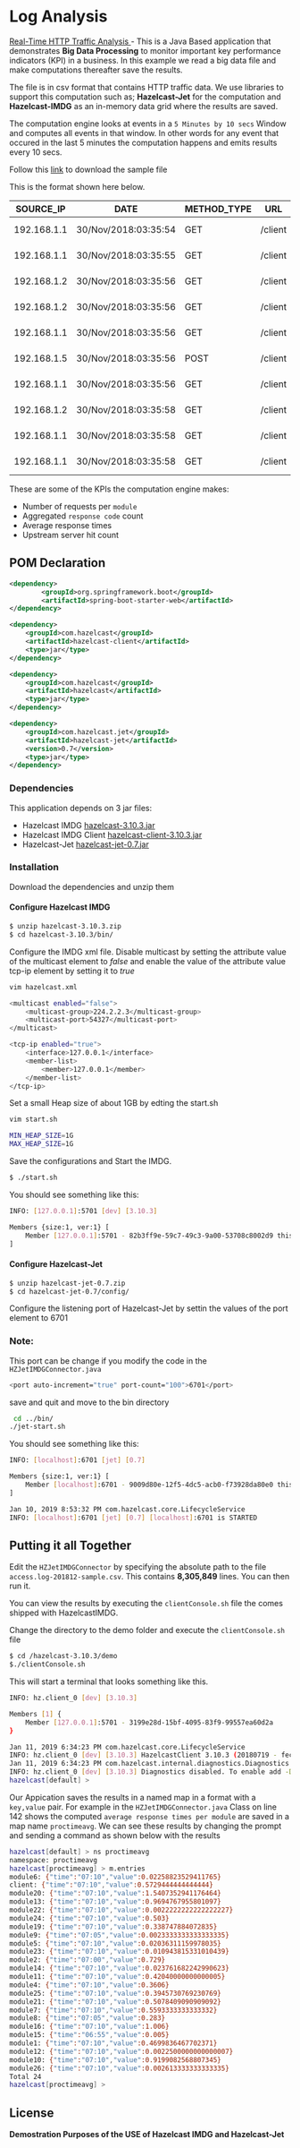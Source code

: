 # Log Analysis

[Real-Time HTTP Traffic Analysis ](./src/main/java/com/ben/mscit) - This is a Java Based application that demonstrates **Big Data Processing** to monitor important key performance indicators (KPI) in a business. In this example we read a big data file and make computations thereafter save the results.

The file is in csv format that contains HTTP traffic data. We use libraries to support this computation such as; **Hazelcast-Jet** for the computation and **Hazelcast-IMDG** as an in-memory data grid where the results are saved.

The computation engine looks at events in a `5 Minutes by 10 secs` Window and computes all events in that window. In other words for any event that occured in the last 5 minutes the computation happens and emits results every 10 secs.

Follow this [link](https://drive.google.com/open?id=1gRaHlsOfaSlrfslsIRtKMnhpvU6ImvBs) to download the sample file

This is the format shown here below.

SOURCE_IP|DATE|METHOD_TYPE|URL|HTTP_CLIENT_TYPE|RESPOSNE_CODE|CONTENT_LENGHT|CLIENT_TYPE|PROCESSING_NODE|REQUEST_TIME_TAKEN|UPSTREAM_CONN_TIME|UPSTREAM_RESP_TIME|MODULE|FILE_NAME
------|------|------|------|------|------|------|------|------|------|------|------|------|------
192.168.1.1|30/Nov/2018:03:35:54|GET|/client|HTTP/1.1|200|33|"Java/1.6.0_45"|192.168.2.5:28080|0.229|0|0.229|module4|access.log-20181201.gz
192.168.1.1|30/Nov/2018:03:35:55|GET|/client|HTTP/1.1|200|64|"Java/1.6.0_45"|192.168.2.4:28080|0.004|0|0.004|module25|access.log-20181201.gz
192.168.1.2|30/Nov/2018:03:35:56|GET|/client|HTTP/1.1|200|106|"Java/1.6.0_45"|192.168.2.5:28081|0.088|0|0.088|module19|access.log-20181201.gz
192.168.1.2|30/Nov/2018:03:35:56|GET|/client|HTTP/1.1|200|161|"Java/1.6.0_45"|192.168.2.3:28080|0.998|0.001|0.998|module13|access.log-20181201.gz
192.168.1.1|30/Nov/2018:03:35:56|GET|/client|HTTP/1.1|200|59|"Java/1.6.0_45"|192.168.2.4:28081|0.025|0|0.025|module5|access.log-20181201.gz
192.168.1.5|30/Nov/2018:03:35:56|POST|/client|HTTP/1.1|200|33|"-"|192.168.2.6:9060|0.002|0.001|0.002|module26|access.log-20181201.gz
192.168.1.1|30/Nov/2018:03:35:56|GET|/client|HTTP/1.1|200|161|"Java/1.6.0_45"|192.168.2.1:28080|0.583|0.001|0.583|module13|access.log-20181201.gz
192.168.1.2|30/Nov/2018:03:35:58|GET|/client|HTTP/1.1|200|160|"Java/1.6.0_45"|192.168.2.5:28080|0.994|0|0.994|module13|access.log-20181201.gz
192.168.1.1|30/Nov/2018:03:35:58|GET|/client|HTTP/1.1|200|84|"Java/1.6.0_45"|192.168.2.3:28080|1.096|0|1.096|module20|access.log-20181201.gz
192.168.1.1|30/Nov/2018:03:35:58|GET|/client|HTTP/1.1|200|161|"Java/1.6.0_45"|192.168.2.3:28080|0.532|0.001|0.532|module13|access.log-20181201.gz


These are some of the KPIs the computation engine makes:

- Number of requests per `module`
- Aggregated `response code` count
- Average response times
- Upstream server hit count 

## POM Declaration
```xml
<dependency>
        <groupId>org.springframework.boot</groupId>
        <artifactId>spring-boot-starter-web</artifactId>
</dependency>

<dependency>
    <groupId>com.hazelcast</groupId>
    <artifactId>hazelcast-client</artifactId>
    <type>jar</type>
</dependency>

<dependency>
    <groupId>com.hazelcast</groupId>
    <artifactId>hazelcast</artifactId>
    <type>jar</type>
</dependency>

<dependency>
    <groupId>com.hazelcast.jet</groupId>
    <artifactId>hazelcast-jet</artifactId>
    <version>0.7</version>
    <type>jar</type>
</dependency>
```

### Dependencies 
This application depends on 3 jar files:
- Hazelcast IMDG [hazelcast-3.10.3.jar](https://hazelcast.org/download/)
- Hazelcast IMDG Client [hazelcast-client-3.10.3.jar](https://jet.hazelcast.org/download/)
- Hazelcast-Jet [hazelcast-jet-0.7.jar](https://jet.hazelcast.org/download/)

### Installation
Download the dependencies and unzip them

#### Configure Hazelcast IMDG
```sh
$ unzip hazelcast-3.10.3.zip
$ cd hazelcast-3.10.3/bin/
```
Configure the IMDG xml file. Disable multicast by setting the attribute value of the multicast element to *false* and enable the value of the attribute value tcp-ip element by setting it to *true*
```sh
vim hazelcast.xml

<multicast enabled="false">
    <multicast-group>224.2.2.3</multicast-group>
    <multicast-port>54327</multicast-port>
</multicast>

<tcp-ip enabled="true">
    <interface>127.0.0.1</interface>
    <member-list>
        <member>127.0.0.1</member>
    </member-list>
</tcp-ip>
```
Set a small Heap size of about 1GB by edting the start.sh
```sh
vim start.sh

MIN_HEAP_SIZE=1G
MAX_HEAP_SIZE=1G

```
Save the configurations and Start the IMDG.
```sh
$ ./start.sh
```
You should see something like this:
```sh
INFO: [127.0.0.1]:5701 [dev] [3.10.3] 

Members {size:1, ver:1} [
	Member [127.0.0.1]:5701 - 82b3ff9e-59c7-49c3-9a00-53708c8002d9 this
]
```

#### Configure Hazelcast-Jet

```sh
$ unzip hazelcast-jet-0.7.zip 
$ cd hazelcast-jet-0.7/config/
```
Configure the listening port of Hazelcast-Jet by settin the values of the port element to 6701

### Note: 
This port can be change if you modify the code in the `HZJetIMDGConnector.java`
```sh
<port auto-increment="true" port-count="100">6701</port>
```
save and quit and move to the bin directory
```sh
 cd ../bin/
./jet-start.sh
```

You should see something like this:
```sh
INFO: [localhost]:6701 [jet] [0.7] 

Members {size:1, ver:1} [
	Member [localhost]:6701 - 9009d80e-12f5-4dc5-acb0-f73928da80e0 this
]

Jan 10, 2019 8:53:32 PM com.hazelcast.core.LifecycleService
INFO: [localhost]:6701 [jet] [0.7] [localhost]:6701 is STARTED
```

## Putting it all Together
Edit the `HZJetIMDGConnector` by specifying the absolute path to the file `access.log-201812-sample.csv`. This contains **8,305,849** lines. You can then run it.

You can view the results by executing the `clientConsole.sh` file the comes shipped with HazelcastIMDG.

Change the directory to the demo folder and execute the `clientConsole.sh` file
```sh
$ cd /hazelcast-3.10.3/demo
$./clientConsole.sh
```
This will start a terminal that looks something like this.
```sh
INFO: hz.client_0 [dev] [3.10.3] 

Members [1] {
	Member [127.0.0.1]:5701 - 3199e28d-15bf-4095-83f9-99557ea60d2a
}

Jan 11, 2019 6:34:23 PM com.hazelcast.core.LifecycleService
INFO: hz.client_0 [dev] [3.10.3] HazelcastClient 3.10.3 (20180719 - fec4eef) is CLIENT_CONNECTED
Jan 11, 2019 6:34:23 PM com.hazelcast.internal.diagnostics.Diagnostics
INFO: hz.client_0 [dev] [3.10.3] Diagnostics disabled. To enable add -Dhazelcast.diagnostics.enabled=true to the JVM arguments.
hazelcast[default] > 
```

Our Appication saves the results in a named map in a format with a `key,value` pair. For example in the `HZJetIMDGConnector.java` Class on line 142 shows the computed `average response times per module` are saved in a map name `proctimeavg`. We can see these results by changing the prompt and sending a command as shown below with the results

```sh
hazelcast[default] > ns proctimeavg
namespace: proctimeavg
hazelcast[proctimeavg] > m.entries
module6: {"time":"07:10","value":0.02258823529411765}
client: {"time":"07:10","value":0.5729444444444444}
module20: {"time":"07:10","value":1.5407352941176464}
module13: {"time":"07:10","value":0.9694767955801097}
module22: {"time":"07:10","value":0.0022222222222222227}
module24: {"time":"07:10","value":0.503}
module19: {"time":"07:10","value":0.338747884072835}
module9: {"time":"07:05","value":0.0023333333333333335}
module5: {"time":"07:10","value":0.02036311159978035}
module23: {"time":"07:10","value":0.010943815331010439}
module2: {"time":"07:00","value":0.729}
module14: {"time":"07:10","value":0.023761682242990623}
module11: {"time":"07:10","value":0.42040000000000005}
module4: {"time":"07:10","value":0.3606}
module25: {"time":"07:10","value":0.3945730769230769}
module21: {"time":"07:10","value":0.5078409090909092}
module7: {"time":"07:10","value":0.5593333333333332}
module8: {"time":"07:05","value":0.283}
module16: {"time":"07:10","value":1.006}
module15: {"time":"06:55","value":0.005}
module1: {"time":"07:10","value":0.4699836467702371}
module12: {"time":"07:10","value":0.0022500000000000007}
module10: {"time":"07:10","value":0.9199082568807345}
module26: {"time":"07:10","value":0.002613333333333335}
Total 24
hazelcast[proctimeavg] > 
```

License
----
**Demostration Purposes of the USE of Hazelcast IMDG and Hazelcast-Jet**
